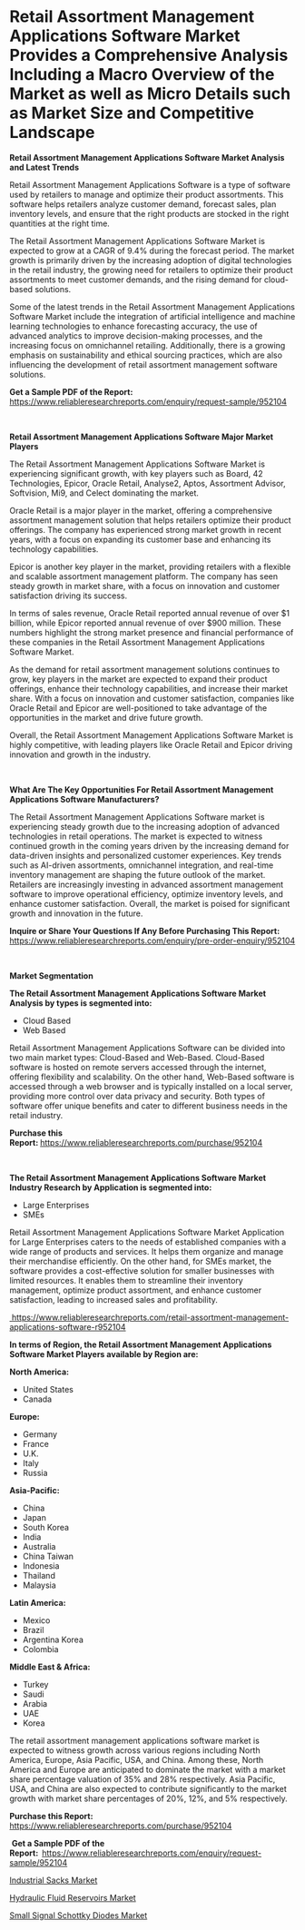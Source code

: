 <p><h1>Retail Assortment Management Applications Software Market Provides a Comprehensive Analysis Including a Macro Overview of the Market as well as Micro Details such as Market Size and Competitive Landscape</h1></p><p><strong>Retail Assortment Management Applications Software Market Analysis and Latest Trends</strong></p>
<p><p>Retail Assortment Management Applications Software is a type of software used by retailers to manage and optimize their product assortments. This software helps retailers analyze customer demand, forecast sales, plan inventory levels, and ensure that the right products are stocked in the right quantities at the right time.</p><p>The Retail Assortment Management Applications Software Market is expected to grow at a CAGR of 9.4% during the forecast period. The market growth is primarily driven by the increasing adoption of digital technologies in the retail industry, the growing need for retailers to optimize their product assortments to meet customer demands, and the rising demand for cloud-based solutions.</p><p>Some of the latest trends in the Retail Assortment Management Applications Software Market include the integration of artificial intelligence and machine learning technologies to enhance forecasting accuracy, the use of advanced analytics to improve decision-making processes, and the increasing focus on omnichannel retailing. Additionally, there is a growing emphasis on sustainability and ethical sourcing practices, which are also influencing the development of retail assortment management software solutions.</p></p>
<p><strong>Get a Sample PDF of the Report:&nbsp;</strong> <a href="https://www.reliableresearchreports.com/enquiry/request-sample/952104">https://www.reliableresearchreports.com/enquiry/request-sample/952104</a></p>
<p>&nbsp;</p>
<p><strong>Retail Assortment Management Applications Software Major Market Players</strong></p>
<p><p>The Retail Assortment Management Applications Software Market is experiencing significant growth, with key players such as Board, 42 Technologies, Epicor, Oracle Retail, Analyse2, Aptos, Assortment Advisor, Softvision, Mi9, and Celect dominating the market. </p><p>Oracle Retail is a major player in the market, offering a comprehensive assortment management solution that helps retailers optimize their product offerings. The company has experienced strong market growth in recent years, with a focus on expanding its customer base and enhancing its technology capabilities. </p><p>Epicor is another key player in the market, providing retailers with a flexible and scalable assortment management platform. The company has seen steady growth in market share, with a focus on innovation and customer satisfaction driving its success.</p><p>In terms of sales revenue, Oracle Retail reported annual revenue of over $1 billion, while Epicor reported annual revenue of over $900 million. These numbers highlight the strong market presence and financial performance of these companies in the Retail Assortment Management Applications Software Market.</p><p>As the demand for retail assortment management solutions continues to grow, key players in the market are expected to expand their product offerings, enhance their technology capabilities, and increase their market share. With a focus on innovation and customer satisfaction, companies like Oracle Retail and Epicor are well-positioned to take advantage of the opportunities in the market and drive future growth. </p><p>Overall, the Retail Assortment Management Applications Software Market is highly competitive, with leading players like Oracle Retail and Epicor driving innovation and growth in the industry.</p></p>
<p>&nbsp;</p>
<p><strong>What Are The Key Opportunities For Retail Assortment Management Applications Software Manufacturers?</strong></p>
<p><p>The Retail Assortment Management Applications Software market is experiencing steady growth due to the increasing adoption of advanced technologies in retail operations. The market is expected to witness continued growth in the coming years driven by the increasing demand for data-driven insights and personalized customer experiences. Key trends such as AI-driven assortments, omnichannel integration, and real-time inventory management are shaping the future outlook of the market. Retailers are increasingly investing in advanced assortment management software to improve operational efficiency, optimize inventory levels, and enhance customer satisfaction. Overall, the market is poised for significant growth and innovation in the future.</p></p>
<p><strong>Inquire or Share Your Questions If Any Before Purchasing This Report:</strong> <a href="https://www.reliableresearchreports.com/enquiry/pre-order-enquiry/952104">https://www.reliableresearchreports.com/enquiry/pre-order-enquiry/952104</a></p>
<p>&nbsp;</p>
<p><strong>Market Segmentation</strong></p>
<p><strong>The Retail Assortment Management Applications Software Market Analysis by types is segmented into:</strong></p>
<p><ul><li>Cloud Based</li><li>Web Based</li></ul></p>
<p><p>Retail Assortment Management Applications Software can be divided into two main market types: Cloud-Based and Web-Based. Cloud-Based software is hosted on remote servers accessed through the internet, offering flexibility and scalability. On the other hand, Web-Based software is accessed through a web browser and is typically installed on a local server, providing more control over data privacy and security. Both types of software offer unique benefits and cater to different business needs in the retail industry.</p></p>
<p><strong>Purchase this Report:&nbsp;</strong><a href="https://www.reliableresearchreports.com/purchase/952104">https://www.reliableresearchreports.com/purchase/952104</a></p>
<p>&nbsp;</p>
<p><strong>The Retail Assortment Management Applications Software Market Industry Research by Application is segmented into:</strong></p>
<p><ul><li>Large Enterprises</li><li>SMEs</li></ul></p>
<p><p>Retail Assortment Management Applications Software Market Application for Large Enterprises caters to the needs of established companies with a wide range of products and services. It helps them organize and manage their merchandise efficiently. On the other hand, for SMEs market, the software provides a cost-effective solution for smaller businesses with limited resources. It enables them to streamline their inventory management, optimize product assortment, and enhance customer satisfaction, leading to increased sales and profitability.</p></p>
<p><a href="https://www.reliableresearchreports.com/retail-assortment-management-applications-software-r952104">&nbsp;https://www.reliableresearchreports.com/retail-assortment-management-applications-software-r952104</a></p>
<p><strong>In terms of Region, the Retail Assortment Management Applications Software Market Players available by Region are:</strong></p>
<p>
    <p> <strong> North America: </strong>
        <ul>
            <li>United States</li>
            <li>Canada</li>
        </ul>
        </p> 
    <p> <strong> Europe: </strong>
        <ul>
            <li>Germany</li>
            <li>France</li>
            <li>U.K.</li>
            <li>Italy</li>
            <li>Russia</li>
        </ul>
        </p> 
    <p> <strong> Asia-Pacific: </strong>
        <ul>
            <li>China</li>
            <li>Japan</li>
            <li>South Korea</li>
            <li>India</li>
            <li>Australia</li>
            <li>China Taiwan</li>
            <li>Indonesia</li>
            <li>Thailand</li>
            <li>Malaysia</li>
        </ul>
        </p> 
    <p> <strong> Latin America: </strong>
        <ul>
            <li>Mexico</li>
            <li>Brazil</li>
            <li>Argentina Korea</li>
            <li>Colombia</li>
        </ul>
        </p> 
    <p> <strong> Middle East & Africa: </strong>
        <ul>
            <li>Turkey</li>
            <li>Saudi</li>
            <li>Arabia</li>
            <li>UAE</li>
            <li>Korea</li>
        </ul>
    </p>
    </p>
<p><p>The retail assortment management applications software market is expected to witness growth across various regions including North America, Europe, Asia Pacific, USA, and China. Among these, North America and Europe are anticipated to dominate the market with a market share percentage valuation of 35% and 28% respectively. Asia Pacific, USA, and China are also expected to contribute significantly to the market growth with market share percentages of 20%, 12%, and 5% respectively.</p></p>
<p><strong>Purchase this Report: </strong><a href="https://www.reliableresearchreports.com/purchase/952104">https://www.reliableresearchreports.com/purchase/952104</a></p>
<p>&nbsp;<strong>Get a Sample PDF of the Report:&nbsp;&nbsp;</strong><a href="https://www.reliableresearchreports.com/enquiry/request-sample/952104">https://www.reliableresearchreports.com/enquiry/request-sample/952104</a></p>
<p><strong></strong></p>
<p><p><a href="https://www.linkedin.com/pulse/industrial-sacks-market-exploring-share-trends-future-growth-knzje?trackingId=fTA5nkt8aD4U84UtOxBN5w%3D%3D">Industrial Sacks Market</a></p><p><a href="https://www.linkedin.com/pulse/hydraulic-fluid-reservoirs-market-size-cagr-trends-2024-2030-2j3oe?trackingId=Yx7bykSHmKMMionHWOsfHA%3D%3D">Hydraulic Fluid Reservoirs Market</a></p><p><a href="https://www.linkedin.com/pulse/small-signal-schottky-diodes-market-report-reveals-latest-trends-ysrde?trackingId=zSmYqH5LaWciCn1EsL%2B6Bg%3D%3D">Small Signal Schottky Diodes Market</a></p></p>